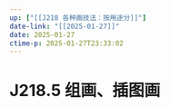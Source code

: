 ```yaml
---
up: ["[[J218 各种画技法：按用途分]]"]
date-link: "[[2025-01-27]]"
date: 2025-01-27
ctime-p: 2025-01-27T23:33:02
---
```


# J218.5 组画、插图画
